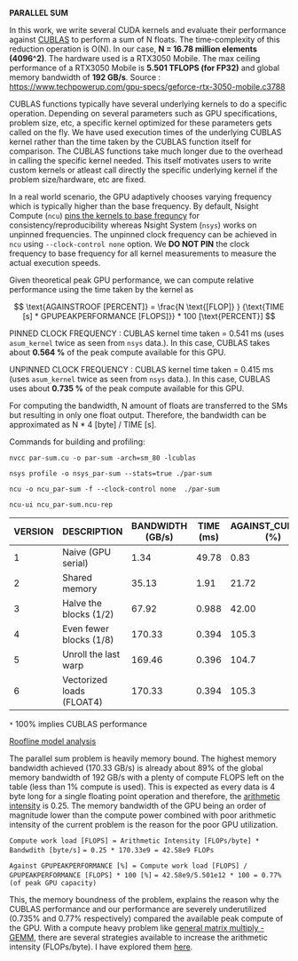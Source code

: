 **PARALLEL SUM**

In this work, we write several CUDA kernels and evaluate their performance against [CUBLAS](https://docs.nvidia.com/cuda/cublas/) to perform a sum of N floats. The time-complexity of this reduction operation  is O(N). 
In our case, **N = 16.78 million elements (4096^2)**. The hardware used is a RTX3050 Mobile. The max ceiling performance of a RTX3050 Mobile is **5.501 TFLOPS (for FP32)** and global memory bandwidth of **192 GB/s**. Source : https://www.techpowerup.com/gpu-specs/geforce-rtx-3050-mobile.c3788


CUBLAS functions typically have several underlying kernels to do a specific operation. Depending on several parameters such as GPU specifications, problem size, etc, a specific kernel optimized for these parameters gets called on the fly. We have used execution times of the underlying CUBLAS kernel rather than the time taken by the CUBLAS function itself for comparison. The CUBLAS functions take much longer due to the overhead in calling the specific kernel needed. This itself motivates users to write custom kernels or atleast call directly the specific underlying kernel if the problem size/hardware, etc are fixed.

In a real world scenario, the GPU adaptively chooses varying frequency which is typically higher than the base frequency. By default, Nsight Compute (`ncu`) [pins the kernels to base frequncy](https://docs.nvidia.com/nsight-compute/ProfilingGuide/index.html#clock-control) for consistency/reproducibility whereas Nsight System (`nsys`) works on unpinned frequencies. The unpinned clock frequency can be achieved in `ncu` using `--clock-control none` option. We **DO NOT PIN** the clock frequency to base frequency for all kernel measurements to measure the actual execution speeds.

Given theoretical peak GPU performance, we can compute relative performance using the time taken by the kernel as

$$ \text{AGAINSTROOF [PERCENT]} = \frac{N \text{[FLOP]} } {\text{TIME [s] *  GPUPEAKPERFORMANCE [FLOPS]}} * 100 [\text{PERCENT}] $$

PINNED CLOCK FREQUENCY : CUBLAS kernel time taken = 0.541 ms (uses `asum_kernel` twice as seen from `nsys` data.). In this case, CUBLAS takes about **0.564 %** of the peak compute available for this GPU.

UNPINNED CLOCK FREQUENCY : CUBLAS kernel time taken = 0.415 ms (uses `asum_kernel` twice as seen from `nsys` data.). In this case, CUBLAS uses about **0.735 %** of the peak compute available for this GPU.


For computing the bandwidth, N amount of floats are transferred to the SMs but resulting in only one float output. Therefore, the bandwidth can be approximated as N * 4 [byte] / TIME [s].

Commands for building and profiling:

`nvcc par-sum.cu -o par-sum -arch=sm_80 -lcublas`

`nsys profile -o nsys_par-sum --stats=true ./par-sum`

`ncu -o ncu_par-sum -f --clock-control none  ./par-sum`

`ncu-ui ncu_par-sum.ncu-rep`



VERSION	|DESCRIPTION    	  	|BANDWIDTH (GB/s)    	|TIME (ms) 	|AGAINST_CUBLAS* (%)
-------	| ------------------------- 	| --------------------- | ------------- | ----------------
1	|Naive (GPU serial)		|1.34			|49.78		|0.83
2	|Shared memory			|35.13			|1.91		|21.72
3	|Halve the blocks (1/2)		|67.92			|0.988		|42.00
4	|Even fewer blocks (1/8)	|170.33			|0.394		|105.3
5	|Unroll the last warp   	|169.46			|0.396		|104.7
6	|Vectorized loads (FLOAT4)   	|170.33			|0.394		|105.3


  `*` 100% implies CUBLAS performance


[Roofline model analysis](https://en.wikipedia.org/wiki/Roofline_model)

The parallel sum problem is heavily memory bound. The highest memory bandwidth achieved (170.33 GB/s) is already about 89% of the global memory bandwidth of 192 GB/s with a plenty of compute FLOPS left on the table (less than 1% compute is used). This is expected as every data is 4 byte long for a single floating point operation and therefore, the [arithmetic intensity](https://en.wikipedia.org/wiki/Roofline_model#Arithmetic_intensity) is 0.25. The memory bandwidth of the GPU being an order of magnitude lower than the compute power combined with poor arithmetic intensity of the current problem is the reason for the poor GPU utilization.

`Compute work load [FLOPS] = Arithmetic Intensity [FLOPs/byte] * Bandwdith [byte/s]`
			  	`= 0.25 * 170.33e9 = 42.58e9 FLOPs`

`Against GPUPEAKPERFORMANCE [%] = Compute work load [FLOPS] / GPUPEAKPERFORMANCE [FLOPS] * 100 [%]`
				`= 42.58e9/5.501e12 * 100 = 0.77% (of peak GPU capacity)`

This, the memory boundness of the problem, explains the reason why the CUBLAS performance and our performance are severely underutilized (0.735% and 0.77% respectively) compared the available peak compute of the GPU. With a compute heavy problem like [general matrix multiply - GEMM](https://en.wikipedia.org/wiki/Basic_Linear_Algebra_Subprograms#Level_3), there are several strategies available to increase the arithmetic intensity (FLOPs/byte). I have explored them [here](https://github.com/SKPsanjeevi/sgemm).

